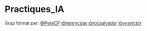 # Practiques_IA

Grup format per: [@PereCP](https://github.com/PereCP) [@henrycoas](https://github.com/henrycoas) [@rocsalvador](https://github.com/rocsalvador) [@vvsvictor](https://github.com/vvsvictor)
